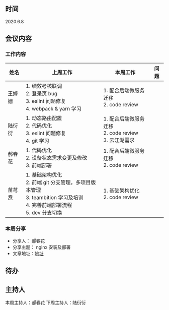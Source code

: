 ## 时间

2020.6.8

## 会议内容

### 工作内容

| 姓名   | 上周工作                                                                                                                              | 本周工作                                                     | 问题 |
| ------ | ------------------------------------------------------------------------------------------------------------------------------------- | ------------------------------------------------------------ | ---- |
| 王婷姗 | 1. 绩效考核联调 <br> 2. 登录页 bug <br> 3. eslint 问题修复 <br> 4. webpack & yarn 学习                                                | 1. 配合后端微服务迁移 <br> 2. code review <br>               |      |
| 陆衍衍 | 1. 动态路由配置 <br> 2. 代码优化 <br> 3. eslint 问题修复 <br> 4. git 学习                                                             | 1. 配合后端微服务迁移 <br> 2. code review <br> 3. 云江湖需求 |      |
| 郝春花 | 1. 代码优化 <br> 2. 设备状态需求变更及修改 <br> 3. 前端部署                                                                           | 1. 配合后端微服务迁移 <br> 2. code review                    |      |
| 苗芎焘 | 1. 基础架构优化 <br> 2. 前端 git 分支管理，多项目版本管理 <br> 3. teambition 学习及培训 <br> 4. 完善前端部署流程 <br> 5. dev 分支切换 | 1. 基础架构优化 <br> 2. code review                          |      |

### 本周分享

- 分享人： 郝春花
- 分享主题： nginx 安装及部署
- 文章地址：[地址](/shared/vmware-centos-nginx.md)

## 待办

## 主持人

本周主持人：郝春花
下周主持人：陆衍衍
